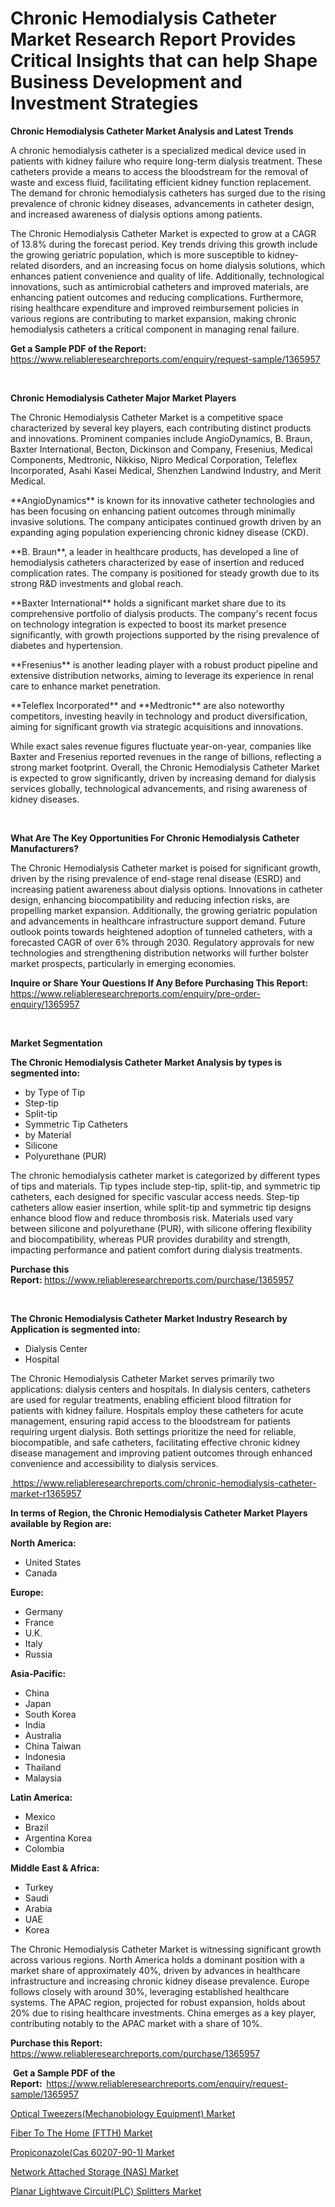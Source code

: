 <p><h1>Chronic Hemodialysis Catheter Market Research Report Provides Critical Insights that can help Shape Business Development and Investment Strategies</h1></p><p><strong>Chronic Hemodialysis Catheter Market Analysis and Latest Trends</strong></p>
<p><p>A chronic hemodialysis catheter is a specialized medical device used in patients with kidney failure who require long-term dialysis treatment. These catheters provide a means to access the bloodstream for the removal of waste and excess fluid, facilitating efficient kidney function replacement. The demand for chronic hemodialysis catheters has surged due to the rising prevalence of chronic kidney diseases, advancements in catheter design, and increased awareness of dialysis options among patients.</p><p>The Chronic Hemodialysis Catheter Market is expected to grow at a CAGR of 13.8% during the forecast period. Key trends driving this growth include the growing geriatric population, which is more susceptible to kidney-related disorders, and an increasing focus on home dialysis solutions, which enhances patient convenience and quality of life. Additionally, technological innovations, such as antimicrobial catheters and improved materials, are enhancing patient outcomes and reducing complications. Furthermore, rising healthcare expenditure and improved reimbursement policies in various regions are contributing to market expansion, making chronic hemodialysis catheters a critical component in managing renal failure.</p></p>
<p><strong>Get a Sample PDF of the Report:&nbsp;</strong> <a href="https://www.reliableresearchreports.com/enquiry/request-sample/1365957?utm_campaign=9&utm_medium=2&utm_source=Github&utm_content=ia&utm_term=11102024&utm_id=chronic-hemodialysis-catheter">https://www.reliableresearchreports.com/enquiry/request-sample/1365957</a></p>
<p>&nbsp;</p>
<p><strong>Chronic Hemodialysis Catheter Major Market Players</strong></p>
<p><p>The Chronic Hemodialysis Catheter Market is a competitive space characterized by several key players, each contributing distinct products and innovations. Prominent companies include AngioDynamics, B. Braun, Baxter International, Becton, Dickinson and Company, Fresenius, Medical Components, Medtronic, Nikkiso, Nipro Medical Corporation, Teleflex Incorporated, Asahi Kasei Medical, Shenzhen Landwind Industry, and Merit Medical.</p><p>**AngioDynamics** is known for its innovative catheter technologies and has been focusing on enhancing patient outcomes through minimally invasive solutions. The company anticipates continued growth driven by an expanding aging population experiencing chronic kidney disease (CKD). </p><p>**B. Braun**, a leader in healthcare products, has developed a line of hemodialysis catheters characterized by ease of insertion and reduced complication rates. The company is positioned for steady growth due to its strong R&D investments and global reach.</p><p>**Baxter International** holds a significant market share due to its comprehensive portfolio of dialysis products. The company's recent focus on technology integration is expected to boost its market presence significantly, with growth projections supported by the rising prevalence of diabetes and hypertension.</p><p>**Fresenius** is another leading player with a robust product pipeline and extensive distribution networks, aiming to leverage its experience in renal care to enhance market penetration.</p><p>**Teleflex Incorporated** and **Medtronic** are also noteworthy competitors, investing heavily in technology and product diversification, aiming for significant growth via strategic acquisitions and innovations.</p><p>While exact sales revenue figures fluctuate year-on-year, companies like Baxter and Fresenius reported revenues in the range of billions, reflecting a strong market footprint. Overall, the Chronic Hemodialysis Catheter Market is expected to grow significantly, driven by increasing demand for dialysis services globally, technological advancements, and rising awareness of kidney diseases.</p></p>
<p>&nbsp;</p>
<p><strong>What Are The Key Opportunities For Chronic Hemodialysis Catheter Manufacturers?</strong></p>
<p><p>The Chronic Hemodialysis Catheter market is poised for significant growth, driven by the rising prevalence of end-stage renal disease (ESRD) and increasing patient awareness about dialysis options. Innovations in catheter design, enhancing biocompatibility and reducing infection risks, are propelling market expansion. Additionally, the growing geriatric population and advancements in healthcare infrastructure support demand. Future outlook points towards heightened adoption of tunneled catheters, with a forecasted CAGR of over 6% through 2030. Regulatory approvals for new technologies and strengthening distribution networks will further bolster market prospects, particularly in emerging economies.</p></p>
<p><strong>Inquire or Share Your Questions If Any Before Purchasing This Report:</strong> <a href="https://www.reliableresearchreports.com/enquiry/pre-order-enquiry/1365957?utm_campaign=9&utm_medium=2&utm_source=Github&utm_content=ia&utm_term=11102024&utm_id=chronic-hemodialysis-catheter">https://www.reliableresearchreports.com/enquiry/pre-order-enquiry/1365957</a></p>
<p>&nbsp;</p>
<p><strong>Market Segmentation</strong></p>
<p><strong>The Chronic Hemodialysis Catheter Market Analysis by types is segmented into:</strong></p>
<p><ul><li>by Type of Tip</li><li>Step-tip</li><li>Split-tip</li><li>Symmetric Tip Catheters</li><li>by Material</li><li>Silicone</li><li>Polyurethane (PUR)</li></ul></p>
<p><p>The chronic hemodialysis catheter market is categorized by different types of tips and materials. Tip types include step-tip, split-tip, and symmetric tip catheters, each designed for specific vascular access needs. Step-tip catheters allow easier insertion, while split-tip and symmetric tip designs enhance blood flow and reduce thrombosis risk. Materials used vary between silicone and polyurethane (PUR), with silicone offering flexibility and biocompatibility, whereas PUR provides durability and strength, impacting performance and patient comfort during dialysis treatments.</p></p>
<p><strong>Purchase this Report:&nbsp;</strong><a href="https://www.reliableresearchreports.com/purchase/1365957?utm_campaign=9&utm_medium=2&utm_source=Github&utm_content=ia&utm_term=11102024&utm_id=chronic-hemodialysis-catheter">https://www.reliableresearchreports.com/purchase/1365957</a></p>
<p>&nbsp;</p>
<p><strong>The Chronic Hemodialysis Catheter Market Industry Research by Application is segmented into:</strong></p>
<p><ul><li>Dialysis Center</li><li>Hospital</li></ul></p>
<p><p>The Chronic Hemodialysis Catheter Market serves primarily two applications: dialysis centers and hospitals. In dialysis centers, catheters are used for regular treatments, enabling efficient blood filtration for patients with kidney failure. Hospitals employ these catheters for acute management, ensuring rapid access to the bloodstream for patients requiring urgent dialysis. Both settings prioritize the need for reliable, biocompatible, and safe catheters, facilitating effective chronic kidney disease management and improving patient outcomes through enhanced convenience and accessibility to dialysis services.</p></p>
<p><a href="https://www.reliableresearchreports.com/chronic-hemodialysis-catheter-market-r1365957?utm_campaign=9&utm_medium=2&utm_source=Github&utm_content=ia&utm_term=11102024&utm_id=chronic-hemodialysis-catheter">&nbsp;https://www.reliableresearchreports.com/chronic-hemodialysis-catheter-market-r1365957</a></p>
<p><strong>In terms of Region, the Chronic Hemodialysis Catheter Market Players available by Region are:</strong></p>
<p>
    <p> <strong> North America: </strong>
        <ul>
            <li>United States</li>
            <li>Canada</li>
        </ul>
        </p> 
    <p> <strong> Europe: </strong>
        <ul>
            <li>Germany</li>
            <li>France</li>
            <li>U.K.</li>
            <li>Italy</li>
            <li>Russia</li>
        </ul>
        </p> 
    <p> <strong> Asia-Pacific: </strong>
        <ul>
            <li>China</li>
            <li>Japan</li>
            <li>South Korea</li>
            <li>India</li>
            <li>Australia</li>
            <li>China Taiwan</li>
            <li>Indonesia</li>
            <li>Thailand</li>
            <li>Malaysia</li>
        </ul>
        </p> 
    <p> <strong> Latin America: </strong>
        <ul>
            <li>Mexico</li>
            <li>Brazil</li>
            <li>Argentina Korea</li>
            <li>Colombia</li>
        </ul>
        </p> 
    <p> <strong> Middle East & Africa: </strong>
        <ul>
            <li>Turkey</li>
            <li>Saudi</li>
            <li>Arabia</li>
            <li>UAE</li>
            <li>Korea</li>
        </ul>
    </p>
    </p>
<p><p>The Chronic Hemodialysis Catheter Market is witnessing significant growth across various regions. North America holds a dominant position with a market share of approximately 40%, driven by advances in healthcare infrastructure and increasing chronic kidney disease prevalence. Europe follows closely with around 30%, leveraging established healthcare systems. The APAC region, projected for robust expansion, holds about 20% due to rising healthcare investments. China emerges as a key player, contributing notably to the APAC market with a share of 10%.</p></p>
<p><strong>Purchase this Report: </strong><a href="https://www.reliableresearchreports.com/purchase/1365957?utm_campaign=9&utm_medium=2&utm_source=Github&utm_content=ia&utm_term=11102024&utm_id=chronic-hemodialysis-catheter">https://www.reliableresearchreports.com/purchase/1365957</a></p>
<p>&nbsp;<strong>Get a Sample PDF of the Report:&nbsp;&nbsp;</strong><a href="https://www.reliableresearchreports.com/enquiry/request-sample/1365957?utm_campaign=9&utm_medium=2&utm_source=Github&utm_content=ia&utm_term=11102024&utm_id=chronic-hemodialysis-catheter">https://www.reliableresearchreports.com/enquiry/request-sample/1365957</a></p>
<p><strong></strong></p>
<p><p><a href="https://www.linkedin.com/pulse/pioneering-growth-analyzing-global-optical-tweezersmechanobiology-ak1rf?utm_campaign=9&utm_medium=2&utm_source=Github&utm_content=ia&utm_term=11102024&utm_id=chronic-hemodialysis-catheter">Optical Tweezers(Mechanobiology Equipment) Market</a></p><p><a href="https://issuu.com/reportprime-2/docs/fiber-to-the-home-ftth-market-size-_bc8a88d11cda12?utm_campaign=9&utm_medium=2&utm_source=Github&utm_content=ia&utm_term=11102024&utm_id=chronic-hemodialysis-catheter">Fiber To The Home (FTTH) Market</a></p><p><a href="https://www.linkedin.com/pulse/propiconazolecas-60207-90-1-market-size-type-emulsifiable-yeinc?utm_campaign=9&utm_medium=2&utm_source=Github&utm_content=ia&utm_term=11102024&utm_id=chronic-hemodialysis-catheter">Propiconazole(Cas 60207-90-1) Market</a></p><p><a href="https://issuu.com/reportprime-2/docs/network-attached-storage-nas-market_e2938fd736bc1c?utm_campaign=9&utm_medium=2&utm_source=Github&utm_content=ia&utm_term=11102024&utm_id=chronic-hemodialysis-catheter">Network Attached Storage (NAS) Market</a></p><p><a href="https://www.linkedin.com/pulse/how-regions-adapting-planar-lightwave-circuitplc-splitters-6gxxf?utm_campaign=9&utm_medium=2&utm_source=Github&utm_content=ia&utm_term=11102024&utm_id=chronic-hemodialysis-catheter">Planar Lightwave Circuit(PLC) Splitters Market</a></p></p>